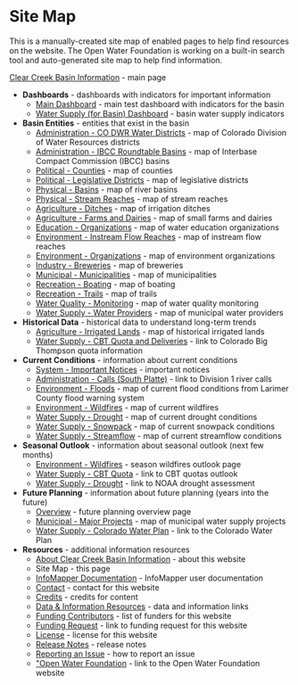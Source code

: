 # Site Map #

This is a manually-created site map of enabled pages to help find resources on the website.
The Open Water Foundation is working on a built-in search tool and auto-generated site map to help find information.

[Clear Creek Basin Information](#/content-page/home) - main page
*   **Dashboards** - dashboards with indicators for important information
    +   [Main Dashboard](#/dashboard/clear-main-dashboard)  - main test dashboard with indicators for the basin
    +   [Water Supply (for Basin) Dashboard](#/dashboard/clear-basin-water-supply-dashboard) - basin water supply indicators
*   **Basin Entities** - entities that exist in the basin
    +   [Administration - CO DWR Water Districts](#/map/entities-codwr-waterdistricts) - map of Colorado Division of Water Resources districts
    +   [Administration - IBCC Roundtable Basins](#/map/entities-roundtables) - map of Interbase Compact Commission (IBCC) basins
    +   [Political - Counties](#/map/entities-counties) - map of counties
    +   [Political - Legislative Districts](#/map/entities-legislative) - map of legislative districts
    +   [Physical - Basins](#/map/entities-basins) - map of river basins
    +   [Physical - Stream Reaches](#/map/entities-stream-reaches) - map of stream reaches
    +   [Agriculture - Ditches](#/map/entities-ditches) - map of irrigation ditches
    +   [Agriculture - Farms and Dairies](#/map/entities-farms-and-dairies) - map of small farms and dairies
    +   [Education - Organizations](#/map/entities-education) - map of water education organizations
    +   [Environment - Instream Flow Reaches](#/map/entities-instream) - map of instream flow reaches
    +   [Environment - Organizations](#/map/entities-envorg) - map of environment organizations
    +   [Industry - Breweries](#/map/entities-breweries) - map of breweries
    +   [Municipal - Municipalities](#/map/entities-municipalities) - map of municipalities
    +   [Recreation - Boating](#/map/entities-boating-orgs) - map of boating
    +   [Recreation - Trails](#/map/entities-trails) - map of trails
    +   [Water Quality - Monitoring](#/map/entities-wq) - map of water quality monitoring
    +   [Water Supply - Water Providers](#/map/entities-water-providers) - map of municipal water providers
*   **Historical Data** - historical data to understand long-term trends
    +   [Agriculture - Irrigated Lands](#/map/hist-ag-irrigated) - map of historical irrigated lands
    +   [Water Supply - CBT Quota and Deliveries](https://www.northernwater.org/your-water/allottees/cbt-quota) - link to Colorado Big Thompson quota information
*   **Current Conditions** - information about current conditions
    +   [System - Important Notices](#/content-page/current-notices) - important notices
    +   [Administration - Calls (South Platte)](https://dwr.state.co.us/Tools/AdministrativeCalls/Active?submitButton=Submit&SelectedWaterDivisionId=1) - link to Division 1 river calls
    +   [Environment - Floods](#/map/current-floods) - map of current flood conditions from Larimer County flood warning system
    +   [Environment - Wildfires](#/map/current-wildfires) - map of current wildfires
    +   [Water Supply - Drought](#/map/current-drought") - map of current drought conditions
    +   [Water Supply - Snowpack](#/map/current-snowpack) - map of current snowpack conditions
    +   [Water Supply - Streamflow](#/map/current-streamflow) - map of current streamflow conditions
*   **Seasonal Outlook** - information about seasonal outlook (next few months)
    +   [Environment - Wildfires](#/content-page/season-wildfires) - season wildfires outlook page
    +   [Water Supply - CBT Quota](https://www.northernwater.org/your-water/allottees/cbt-quota) - link to CBT quotas outlook
    +   [Water Supply - Drought](https://www.cpc.ncep.noaa.gov/products/expert_assessment/month_drought.png) - link to NOAA drought assessment
*   **Future Planning** - information about future planning (years into the future)
    +   [Overview](#/content-page/planning-overview) - future planning overview page
    +   [Municipal - Major Projects](#/map/planning-muni-projects) - map of municipal water supply projects
    +   [Water Supply - Colorado Water Plan](https://www.colorado.gov/cowaterplan) - link to the Colorado Water Plan
*   **Resources** - additional information resources
    +   [About Clear Creek Basin Information](#/content-page/about) - about this website
    +   Site Map - this page
    +   [InfoMapper Documentation](https://software.openwaterfoundation.org/infomapper/latest/doc-user/) - InfoMapper user documentation
    +   [Contact](#/content-page/contact) - contact for this website
    +   [Credits](#/content-page/credits) - credits for content
    +   [Data & Information Resources](#/content-page/data-resources) - data and information links
    +   [Funding Contributors](#/content-page/funders) - list of funders for this website
    +   [Funding Request](http://poudre.openwaterfoundation.org/latest/assets/app/content-pages/OWF-RiverBasinInfoWebsites-FundingRequest-2020-12-06.pdf) - link to funding request for this website
    +   [License](#/content-page/license) - license for this website
    +   [Release Notes](#/content-page/release-notes) - release notes
    +   [Reporting an Issue](#/content-page/report-issue) - how to report an issue
    +   ["Open Water Foundation](http://openwaterfoundation.org) - link to the Open Water Foundation website
